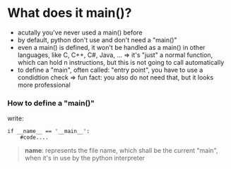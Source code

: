 #	What does it main()?

-	acutally you've never used a main() before
-	by default, python don't use and don't need a "main()"
-	even a main() is defined, it won't be handled as a main() in other languages, like C, C++, C#, Java, ... => it's "just" a normal function, which can hold n instructions, but this is not going to call automatically
-	to define a "main", often called: "entry point", you have to use a condidtion check => fun fact: you also do not need that, but it looks more professional

###	How to define a "main()"

write:

```
if __name__ == '__main__':
	#code....

```

> __name__:
represents the file name, which shall be the current "main", when it's in use by the python interpreter